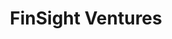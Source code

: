 ---
layout: firm_page
title: "FinSight Ventures"
id: "finsightvc.com"
permalink: "/finsightventuresfinsightvc.com/"
website: "https://www.finsightvc.com"
offices: "Palo Alto (United States), New York (United States), Moscow (Russia)"
investment_stages: "Seed, Series A, Series B"
portfolio_companies: "MediBuddy, HOVER, Uzum, Betr, Unity, UiPath, Financeit"
portfolio_link: "https://www.finsightvc.com/portfolio"
investment_markets: "FinTech, B2B SaaS, Finance, SaaS"
founded_year: "2013"
description: "FinSight Ventures is a multi-stage venture capital firm that invests in companies across various stages and sectors. Their core expertise lies in FinTech and B2B SaaS, but they are open to exploring new areas. The firm adds value beyond capital through operational support and a strong partner network."
linkedin: "https://www.linkedin.com/company/finsight-ventures"
twitter: "https://twitter.com/FinSightVC"
instagram: ""
team_page: "https://www.finsightvc.com/team"
investor_type: "Venture Capital"
crunchbase: "https://www.crunchbase.com/organization/finsight-ventures"
pitchbook: "https://pitchbook.com/profiles/investor/63777-97"

# SEO Optimization
meta_title: "FinSight Ventures - VC Firm - projectstartups.com"
meta_description: "FinSight Ventures, FinSight Ventures is a multi-stage venture capital firm that invests in companies across various stages and sectors. Their core expertise lies in FinT..."
meta_keywords: "FinSight Ventures, FinTech, B2B SaaS, Finance, SaaS, VC firm, venture capital, startup investor, projectstartups.com"
canonical_url: "https://vc.projectstartups.com/finsightventuresfinsightvc.com/"
---